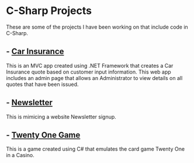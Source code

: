 # C-Sharp Projects

These are some of the projects I have been working on that include code in C-Sharp.


## - [Car Insurance](https://github.com/judahkirkwood/CarInsurance)


This is an MVC app created using .NET Framework that creates a Car Insurance quote based on customer input information. 
This web app includes an admin page that allows an Administrator to view details on all quotes that have been issued.

## - [Newsletter](https://github.com/judahkirkwood/C-Projects/tree/main/NewsletterAppMVC)

This is mimicing a website Newsletter signup.

## - [Twenty One Game](https://github.com/judahkirkwood/C-Projects/tree/main/TwentyOne)

This is a game created using C# that emulates the card game Twenty One in a Casino.

